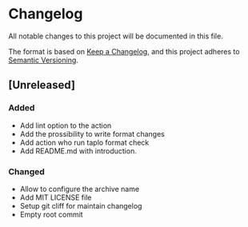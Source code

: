 # Changelog

All notable changes to this project will be documented in this file.

The format is based on [Keep a Changelog](https://keepachangelog.com/en/1.0.0/),
and this project adheres to [Semantic Versioning](https://semver.org/spec/v2.0.0.html).

## [Unreleased]

### Added

- Add lint option to the action
- Add the prossibility to write format changes
- Add action who run taplo format check
- Add README.md with introduction.

### Changed

- Allow to configure the archive name
- Add MIT LICENSE file
- Setup git cliff for maintain changelog
- Empty root commit

